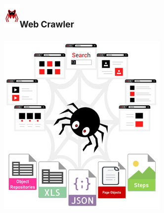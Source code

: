 # <img src="https://github.com/SandeepDhamale1905/SandeepDhamaleProfile/blob/master/Logos/Web Spider.png" alt="Selenium C# PDF" width="50" height="75">Web Crawler
&nbsp;&nbsp;&nbsp;&nbsp;&nbsp;&nbsp;&nbsp;&nbsp;&nbsp;&nbsp;&nbsp;&nbsp;&nbsp;&nbsp;&nbsp;&nbsp;&nbsp;&nbsp;&nbsp;&nbsp;&nbsp;&nbsp;&nbsp;&nbsp;&nbsp;&nbsp;&nbsp;&nbsp;&nbsp;&nbsp;&nbsp;&nbsp;&nbsp;&nbsp;&nbsp;&nbsp;&nbsp;&nbsp;&nbsp;&nbsp;&nbsp;&nbsp;&nbsp;&nbsp;&nbsp;&nbsp;&nbsp;&nbsp;&nbsp;&nbsp;<img src="https://github.com/SandeepDhamale1905/SandeepDhamaleProfile/blob/master/Logos/Web spider-white-bg.png" alt="Sandeep Dhamale">

